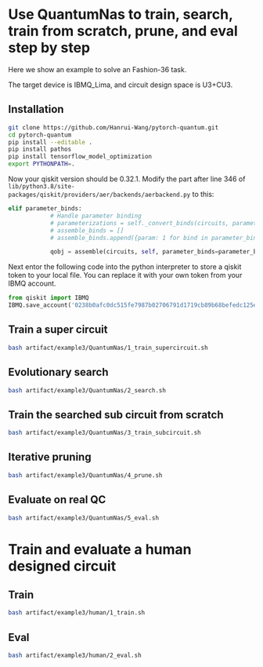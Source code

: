 # Use QuantumNas to train, search, train from scratch, prune, and eval step by step

Here we show an example to solve an Fashion-36 task.

The target device is IBMQ_Lima, and circuit design space is U3+CU3. 


## Installation
```bash
git clone https://github.com/Hanrui-Wang/pytorch-quantum.git
cd pytorch-quantum
pip install --editable .
pip install pathos
pip install tensorflow_model_optimization
export PYTHONPATH=.
```

Now your qiskit version should be 0.32.1. Modify the part after line 346 of `lib/python3.8/site-packages/qiskit/providers/aer/backends/aerbackend.py` to this:
```python
elif parameter_binds:
            # Handle parameter binding
            # parameterizations = self._convert_binds(circuits, parameter_binds)
            # assemble_binds = []
            # assemble_binds.append({param: 1 for bind in parameter_binds for param in bind})

            qobj = assemble(circuits, self, parameter_binds=parameter_binds)
```

Next entor the following code into the python interpreter to store a qiskit token to your local file. You can replace it with your own token from your IBMQ account.
```python
from qiskit import IBMQ
IBMQ.save_account('0238b0afc0dc515fe7987b02706791d1719cb89b68befedc125eded0607e6e9e9f26d3eed482f66fdc45fdfceca3aab2edb9519d96b39e9c78040194b86e7858', overwrite=True)
```

## Train a super circuit
```bash
bash artifact/example3/QuantumNas/1_train_supercircuit.sh
```

## Evolutionary search
```bash
bash artifact/example3/QuantumNas/2_search.sh
```

## Train the searched sub circuit from scratch
```bash
bash artifact/example3/QuantumNas/3_train_subcircuit.sh
```

## Iterative pruning
```bash
bash artifact/example3/QuantumNas/4_prune.sh
```

## Evaluate on real QC
```bash
bash artifact/example3/QuantumNas/5_eval.sh
```

# Train and evaluate a human designed circuit


## Train
```bash
bash artifact/example3/human/1_train.sh
```

## Eval
```bash
bash artifact/example3/human/2_eval.sh
```